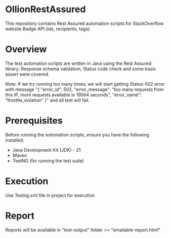 # OllionRestAssured
This repository contains Rest Assured automation scripts for StackOverflow website Badge API (ids, recipients, tags).

# Overview
The test automation scripts are written in Java using the Rest Assured library. Response schema validation, Status code check and some basic assert were covered.

Note: If we try running too many times, we will start getting Status-502 error with message "{ "error_id": 502, "error_message": "too many requests from this IP, more requests available in 19564 seconds", "error_name": "throttle_violation" }" and all test will fail.

# Prerequisites
Before running the automation scripts, ensure you have the following installed:

- Java Development Kit (JDK) - 21
- Maven
- TestNG (for running the test suite)

# Execution
Use Testng.xml file in project for execution

# Report
Reports will be available in "test-output" folder >> "emailable-report.html"
